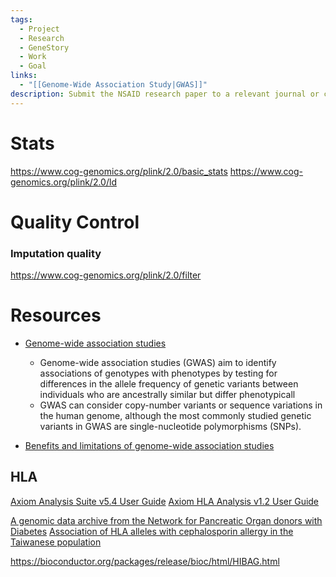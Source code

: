```yaml
---
tags:
  - Project
  - Research
  - GeneStory
  - Work
  - Goal
links:
  - "[[Genome-Wide Association Study|GWAS]]"
description: Submit the NSAID research paper to a relevant journal or conference.
---
```

# Stats

https://www.cog-genomics.org/plink/2.0/basic_stats
https://www.cog-genomics.org/plink/2.0/ld

# Quality Control

### Imputation quality

https://www.cog-genomics.org/plink/2.0/filter

# Resources

- [Genome-wide association studies](https://www.nature.com/articles/s43586-021-00056-9)
	- Genome-wide association studies (GWAS) aim to identify associations of genotypes with phenotypes by testing for differences in the allele frequency of genetic variants between individuals who are ancestrally similar but differ phenotypicall
	- GWAS can consider copy-number variants or sequence variations in the human genome, although the most commonly studied genetic variants in GWAS are single-nucleotide polymorphisms (SNPs).

- [Benefits and limitations of genome-wide association studies](https://www.nature.com/articles/s41576-019-0127-1)

## HLA

[Axiom Analysis Suite v5.4 User Guide](https://assets.thermofisher.com/TFS-Assets/GSD/brochures/axiom-analysis-suite-user-guide.pdf)
[Axiom HLA Analysis v1.2 User Guide](https://assets.thermofisher.com/TFS-Assets/LSG/manuals/axiom_hla_analysis_user_guide.pdf)

[A genomic data archive from the Network for Pancreatic Organ donors with Diabetes](https://pmc.ncbi.nlm.nih.gov/articles/PMC10219990)
[Association of HLA alleles with cephalosporin allergy in the Taiwanese population](https://pmc.ncbi.nlm.nih.gov/articles/PMC11282083/pdf/41598_2024_Article_68185.pdf)


https://bioconductor.org/packages/release/bioc/html/HIBAG.html